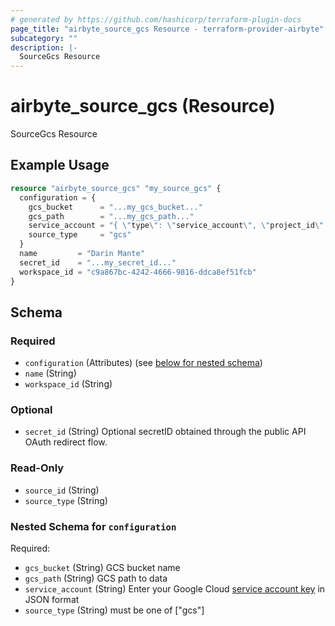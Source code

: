 ```yaml
---
# generated by https://github.com/hashicorp/terraform-plugin-docs
page_title: "airbyte_source_gcs Resource - terraform-provider-airbyte"
subcategory: ""
description: |-
  SourceGcs Resource
---
```


# airbyte_source_gcs (Resource)

SourceGcs Resource

## Example Usage

```terraform
resource "airbyte_source_gcs" "my_source_gcs" {
  configuration = {
    gcs_bucket      = "...my_gcs_bucket..."
    gcs_path        = "...my_gcs_path..."
    service_account = "{ \"type\": \"service_account\", \"project_id\": YOUR_PROJECT_ID, \"private_key_id\": YOUR_PRIVATE_KEY, ... }"
    source_type     = "gcs"
  }
  name         = "Darin Mante"
  secret_id    = "...my_secret_id..."
  workspace_id = "c9a867bc-4242-4666-9816-ddca8ef51fcb"
}
```

<!-- schema generated by tfplugindocs -->
## Schema

### Required

- `configuration` (Attributes) (see [below for nested schema](#nestedatt--configuration))
- `name` (String)
- `workspace_id` (String)

### Optional

- `secret_id` (String) Optional secretID obtained through the public API OAuth redirect flow.

### Read-Only

- `source_id` (String)
- `source_type` (String)

<a id="nestedatt--configuration"></a>
### Nested Schema for `configuration`

Required:

- `gcs_bucket` (String) GCS bucket name
- `gcs_path` (String) GCS path to data
- `service_account` (String) Enter your Google Cloud <a href="https://cloud.google.com/iam/docs/creating-managing-service-account-keys#creating_service_account_keys">service account key</a> in JSON format
- `source_type` (String) must be one of ["gcs"]


